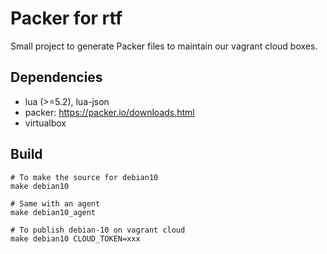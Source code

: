 # Packer for rtf

Small project to generate Packer files to maintain our vagrant cloud boxes.


## Dependencies

* lua (>=5.2), lua-json
* packer: https://packer.io/downloads.html
* virtualbox

## Build

```
# To make the source for debian10
make debian10

# Same with an agent
make debian10_agent

# To publish debian-10 on vagrant cloud
make debian10 CLOUD_TOKEN=xxx
```
